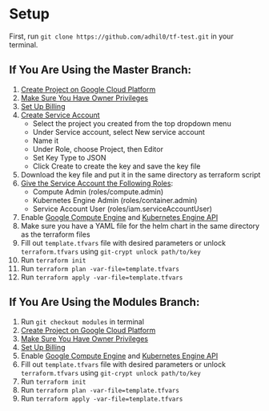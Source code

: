 # Setup

First, run `git clone https://github.com/adhil0/tf-test.git` in your terminal.

## If You Are Using the Master Branch:

1. [Create Project on Google Cloud Platform](https://console.cloud.google.com/projectcreate)
2. [Make Sure You Have Owner Privileges](https://console.cloud.google.com/iam-admin/iam) 
3. [Set Up Billing](https://console.cloud.google.com/billing)
4. [Create Service Account](https://console.cloud.google.com/apis/credentials/serviceaccountkey)  
    - Select the project you created from the top dropdown menu
    - Under Service account, select New service account
    - Name it
    - Under Role, choose Project, then Editor
    - Set Key Type to JSON
    - Click Create to create the key and save the key file
5. Download the key file and put it in the same directory as terraform script 
6. [Give the Service Account the Following Roles](https://console.cloud.google.com/iam-admin/iam):
   - Compute Admin (roles/compute.admin)
   - Kubernetes Engine Admin (roles/container.admin)
   - Service Account User (roles/iam.serviceAccountUser)
7. Enable [Google Compute Engine](https://console.developers.google.com/apis/library/compute.googleapis.com) and [Kubernetes Engine API](https://console.developers.google.com/apis/library/container.googleapis.com)
8. Make sure you have a YAML file for the helm chart in the same directory as the terraform files
9. Fill out `template.tfvars` file with desired parameters or unlock `terraform.tfvars` using `git-crypt unlock path/to/key`
10. Run `terraform init`  
11. Run `terraform plan -var-file=template.tfvars`  
12. Run `terraform apply -var-file=template.tfvars` 

## If You Are Using the Modules Branch: 

1. Run `git checkout modules` in terminal
2. [Create Project on Google Cloud Platform](https://console.cloud.google.com/projectcreate)
3. [Make Sure You Have Owner Privileges](https://console.cloud.google.com/iam-admin/iam) 
4. [Set Up Billing](https://console.cloud.google.com/billing)
5. Enable [Google Compute Engine](https://console.developers.google.com/apis/library/compute.googleapis.com) and [Kubernetes Engine API](https://console.developers.google.com/apis/library/container.googleapis.com)
6. Fill out `template.tfvars` file with desired parameters or unlock `terraform.tfvars` using `git-crypt unlock path/to/key`
7. Run `terraform init`  
8. Run `terraform plan -var-file=template.tfvars`  
9. Run `terraform apply -var-file=template.tfvars` 
